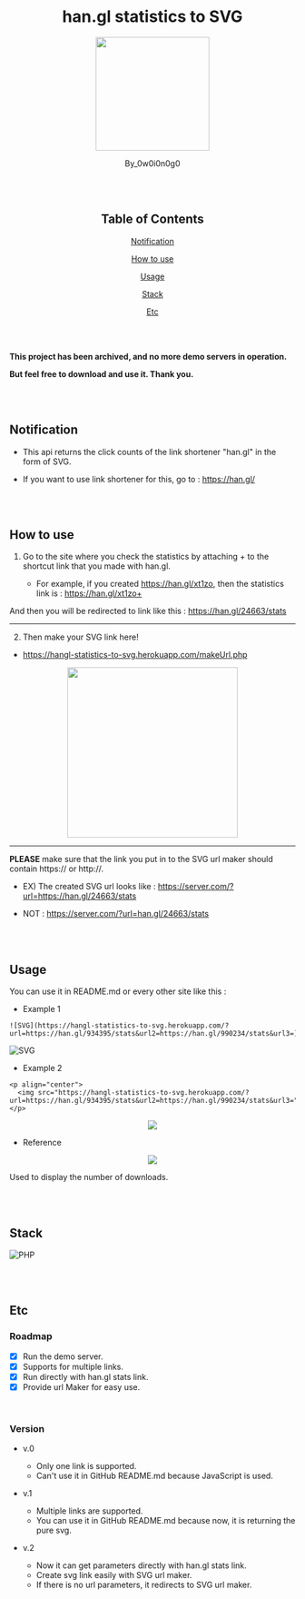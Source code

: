 <div align="center">

# han.gl statistics to SVG

<p align="center">
  <img src="./img/logo.png" width="200"/>
</p>

By_0w0i0n0g0

<br>
<br>

## Table of Contents

[Notification](#notification)

[How to use](#how-to-use)

[Usage](#usage)

[Stack](#stack)

[Etc](#etc)

</div>

<br>
<br>

**This project has been archived, and no more demo servers in operation.**

**But feel free to download and use it. Thank you.**

<br>
<br>

## Notification

- This api returns the click counts of the link shortener "han.gl" in the form of SVG.

- If you want to use link shortener for this, go to : https://han.gl/


<br>
<br>

## How to use

1. Go to the site where you check the statistics by attaching + to the shortcut link that you made with han.gl.

    - For example, if you created https://han.gl/xt1zo, then the statistics link is : https://han.gl/xt1zo+

And then you will be redirected to link like this : https://han.gl/24663/stats

---

2. Then make your SVG link here!

  - https://hangl-statistics-to-svg.herokuapp.com/makeUrl.php

<p align="center">
  <img src="./img/1.png" width="300"/>
</p>

---

__PLEASE__ make sure that the link you put in to the SVG url maker should contain https:// or http://.

  - EX) The created SVG url looks like : https://server.com/?url=https://han.gl/24663/stats

  - NOT : https://server.com/?url=han.gl/24663/stats

<br>
<br>

## Usage
You can use it in README.md or every other site like this :

- Example 1

```
![SVG](https://hangl-statistics-to-svg.herokuapp.com/?url=https://han.gl/934395/stats&url2=https://han.gl/990234/stats&url3=)
```

![SVG](https://hangl-statistics-to-svg.herokuapp.com/?url=https://han.gl/934395/stats&url2=https://han.gl/990234/stats&url3=)


- Example 2

```
<p align="center">
  <img src="https://hangl-statistics-to-svg.herokuapp.com/?url=https://han.gl/934395/stats&url2=https://han.gl/990234/stats&url3="/>
</p>
```

<p align="center">
  <img src="https://hangl-statistics-to-svg.herokuapp.com/?url=https://han.gl/934395/stats&url2=https://han.gl/990234/stats&url3="/>
</p>

- Reference

<p align="center">
  <img src="./img/example.png"/>
</p>

Used to display the number of downloads.

<br>
<br>

## Stack

![PHP](https://img.shields.io/badge/php-%23777BB4.svg?style=for-the-badge&logo=php&logoColor=white)

<br>
<br>

## Etc

### Roadmap

- [X] Run the demo server.
- [X] Supports for multiple links.
- [X] Run directly with han.gl stats link.
- [X] Provide url Maker for easy use.

<br>

### Version

- v.0
  - Only one link is supported.
  - Can't use it in GitHub README.md because JavaScript is used.

- v.1
  - Multiple links are supported.
  - You can use it in GitHub README.md because now, it is returning the pure svg.

- v.2
  - Now it can get parameters directly with han.gl stats link.
  - Create svg link easily with SVG url maker.
  - If there is no url parameters, it redirects to SVG url maker.
